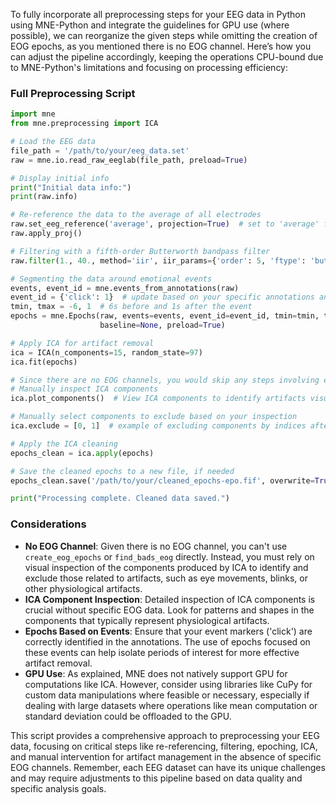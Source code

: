 To fully incorporate all preprocessing steps for your EEG data in Python using MNE-Python and integrate the guidelines for GPU use (where possible), we can reorganize the given steps while omitting the creation of EOG epochs, as you mentioned there is no EOG channel. Here’s how you can adjust the pipeline accordingly, keeping the operations CPU-bound due to MNE-Python's limitations and focusing on processing efficiency:

### Full Preprocessing Script

```python
import mne
from mne.preprocessing import ICA

# Load the EEG data
file_path = '/path/to/your/eeg_data.set'
raw = mne.io.read_raw_eeglab(file_path, preload=True)

# Display initial info
print("Initial data info:")
print(raw.info)

# Re-reference the data to the average of all electrodes
raw.set_eeg_reference('average', projection=True)  # set to 'average' for average referencing
raw.apply_proj()

# Filtering with a fifth-order Butterworth bandpass filter
raw.filter(1., 40., method='iir', iir_params={'order': 5, 'ftype': 'butter'})

# Segmenting the data around emotional events
events, event_id = mne.events_from_annotations(raw)
event_id = {'click': 1}  # update based on your specific annotations and needs
tmin, tmax = -6, 1  # 6s before and 1s after the event
epochs = mne.Epochs(raw, events=events, event_id=event_id, tmin=tmin, tmax=tmax,
                    baseline=None, preload=True)

# Apply ICA for artifact removal
ica = ICA(n_components=15, random_state=97)
ica.fit(epochs)

# Since there are no EOG channels, you would skip any steps involving eog_epochs
# Manually inspect ICA components
ica.plot_components()  # View ICA components to identify artifacts visually

# Manually select components to exclude based on your inspection
ica.exclude = [0, 1]  # example of excluding components by indices after visual inspection

# Apply the ICA cleaning
epochs_clean = ica.apply(epochs)

# Save the cleaned epochs to a new file, if needed
epochs_clean.save('/path/to/your/cleaned_epochs-epo.fif', overwrite=True)

print("Processing complete. Cleaned data saved.")
```

### Considerations

- **No EOG Channel**: Given there is no EOG channel, you can't use `create_eog_epochs` or `find_bads_eog` directly. Instead, you must rely on visual inspection of the components produced by ICA to identify and exclude those related to artifacts, such as eye movements, blinks, or other physiological artifacts.
- **ICA Component Inspection**: Detailed inspection of ICA components is crucial without specific EOG data. Look for patterns and shapes in the components that typically represent physiological artifacts.
- **Epochs Based on Events**: Ensure that your event markers ('click') are correctly identified in the annotations. The use of epochs focused on these events can help isolate periods of interest for more effective artifact removal.
- **GPU Use**: As explained, MNE does not natively support GPU for computations like ICA. However, consider using libraries like CuPy for custom data manipulations where feasible or necessary, especially if dealing with large datasets where operations like mean computation or standard deviation could be offloaded to the GPU.

This script provides a comprehensive approach to preprocessing your EEG data, focusing on critical steps like re-referencing, filtering, epoching, ICA, and manual intervention for artifact management in the absence of specific EOG channels. Remember, each EEG dataset can have its unique challenges and may require adjustments to this pipeline based on data quality and specific analysis goals.